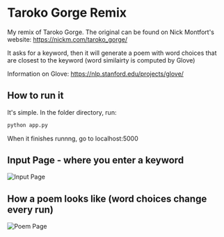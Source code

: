 # Taroko Gorge Remix

My remix of Taroko Gorge. The original can be found on Nick Montfort's website: https://nickm.com/taroko_gorge/

It asks for a keyword, then it will generate a poem with word choices that are closest to the keyword (word similairty is computed by Glove)

Information on Glove: https://nlp.stanford.edu/projects/glove/

## How to run it

It's simple. In the folder directory, run:

```bash
python app.py
```
When it finishes runnng, go to localhost:5000

## Input Page - where you enter a keyword
![Input Page](https://github.com/seokholim/Taroko_remix/blob/main/images/input_page.png)

## How a poem looks like (word choices change every run)
![Poem Page](https://github.com/seokholim/Taroko_remix/blob/main/images/poem_page.png)
